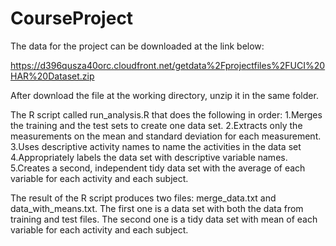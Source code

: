 CourseProject
=============
The data for the project can be downloaded at the link below: 

https://d396qusza40orc.cloudfront.net/getdata%2Fprojectfiles%2FUCI%20HAR%20Dataset.zip 

After download the file at the working directory, unzip it in the same folder.

The R script called run_analysis.R that does the following in order:
1.Merges the training and the test sets to create one data set.
2.Extracts only the measurements on the mean and standard deviation for each measurement. 
3.Uses descriptive activity names to name the activities in the data set
4.Appropriately labels the data set with descriptive variable names. 
5.Creates a second, independent tidy data set with the average of each variable for each activity and each subject. 

The result of the R script produces two files: merge_data.txt and data_with_means.txt. The first one is a data set with both the
data from training and test files. The second one is a tidy data set with mean of each variable for each activity and each subject.

